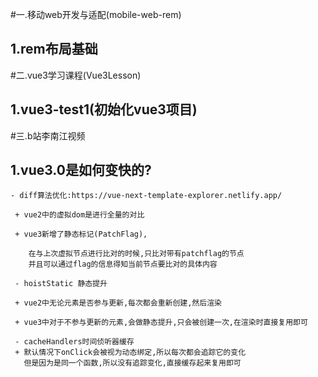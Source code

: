 #一.移动web开发与适配(mobile-web-rem)
## 1.rem布局基础

#二.vue3学习课程(Vue3Lesson)
## 1.vue3-test1(初始化vue3项目)

#三.b站李南江视频
 ## 1.vue3.0是如何变快的?
```
- diff算法优化:https://vue-next-template-explorer.netlify.app/
 
 + vue2中的虚拟dom是进行全量的对比
 
 + vue3新增了静态标记(PatchFlag),
 
    在与上次虚拟节点进行比对的时候,只比对带有patchflag的节点
    并且可以通过flag的信息得知当前节点要比对的具体内容
    
 - hoistStatic 静态提升
 
 + vue2中无论元素是否参与更新,每次都会重新创建,然后渲染
 
 + vue3中对于不参与更新的元素,会做静态提升,只会被创建一次,在渲染时直接复用即可
 
 - cacheHandlers时间侦听器缓存
 + 默认情况下onClick会被视为动态绑定,所以每次都会追踪它的变化
   但是因为是同一个函数,所以没有追踪变化,直接缓存起来复用即可



```
 
 
